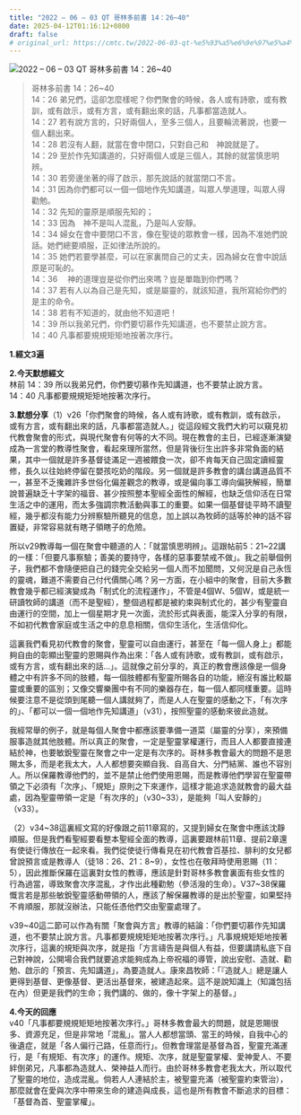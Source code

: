 ```yaml
---
title: "2022 – 06 – 03 QT 哥林多前書 14：26~40"
date: 2025-04-12T01:16:12+0800
draft: false
# original_url: https://cmtc.tw/2022-06-03-qt-%e5%93%a5%e6%9e%97%e5%a4%9a%e5%89%8d%e6%9b%b8-14%ef%bc%9a2640
---
```


![2022 – 06 – 03 QT 哥林多前書 14：26~40](/images/qt.jpg  "2022 – 06 – 03 QT 哥林多前書 14：26~40")

> 哥林多前書 14：26~40  
> 14：26 弟兄們，這卻怎麼樣呢？你們聚會的時候，各人或有詩歌，或有教訓，或有啟示，或有方言，或有翻出來的話，凡事都當造就人。  
> 14：27 若有說方言的，只好兩個人，至多三個人，且要輪流著說，也要一個人翻出來。  
> 14：28 若沒有人翻，就當在會中閉口，只對自己和　神說就是了。  
> 14：29 至於作先知講道的，只好兩個人或是三個人，其餘的就當慎思明辨。  
> 14：30 若旁邊坐著的得了啟示，那先說話的就當閉口不言。  
> 14：31 因為你們都可以一個一個地作先知講道，叫眾人學道理，叫眾人得勸勉。  
> 14：32 先知的靈原是順服先知的；  
> 14：33 因為　神不是叫人混亂，乃是叫人安靜。  
> 14：34 婦女在會中要閉口不言，像在聖徒的眾教會一樣，因為不准她們說話。她們總要順服，正如律法所說的。  
> 14：35 她們若要學甚麼，可以在家裏問自己的丈夫，因為婦女在會中說話原是可恥的。  
> 14：36 　神的道理豈是從你們出來嗎？豈是單臨到你們嗎？  
> 14：37 若有人以為自己是先知，或是屬靈的，就該知道，我所寫給你們的是主的命令。  
> 14：38 若有不知道的，就由他不知道吧！  
> 14：39 所以我弟兄們，你們要切慕作先知講道，也不要禁止說方言。  
> 14：40 凡事都要規規矩矩地按著次序行。

**1.經文3遍**

**2.今天默想經文**  
林前 14：39 所以我弟兄們，你們要切慕作先知講道，也不要禁止說方言。  
14：40 凡事都要規規矩矩地按著次序行。

**3.默想分享**（1）v26「你們聚會的時候，各人或有詩歌，或有教訓，或有啟示，或有方言，或有翻出來的話，凡事都當造就人。」從這段經文我們大約可以窺見初代教會聚會的形式，與現代聚會有何等的大不同。現在教會的主日，已經逐漸演變成為一言堂的教導性聚會，看起來理所當然，但是背後衍生出許多非常負面的結果，其中一個就是許多基督徒滿足一週被餵食一次，卻不肯每天自己固定讀經靈修，長久以往始終停留在嬰孩吃奶的階段。另一個就是許多教會的講台講道品質不一，甚至不乏攙雜許多世俗化偏差觀念的教導，或是偏向事工導向偏狹解經，簡單說普遍缺乏十字架的福音、甚少按照整本聖經全面性的解經，也缺乏信仰活在日常生活之中的運用，而太多強調宗教活動與事工的重要。如果一個基督徒平時不讀聖經，幾乎都沒有能力分辨察驗所聽見的信息，加上誤以為牧師的話等於神的話不容置疑，非常容易就有瞎子領瞎子的危險。

所以v29教導每一個在聚會中聽道的人：「就當慎思明辨」。這跟帖前5：21~22講的一樣：「但要凡事察驗；善美的要持守，各樣的惡事要禁戒不做」。我之前舉個例子，我們都不會隨便把自己的錢完全交給另一個人而不加聞問，又何況是自己永恆的靈魂，難道不需要自己付代價關心嗎？另一方面，在小組中的聚會，目前大多數教會幾乎都已經演變成為「制式化的流程運作」，不管是4個W、5個W，或是統一研讀牧師的講道（而不是聖經），整個過程都是被約束與制式化的，甚少有聖靈自由運行的空間，加上一個星期才見一次面，流於形式與表面，能深入分享的有限，不如初代教會家庭或生活之中的息息相關，信仰生活化，生活信仰化。

這裏我們看見初代教會的聚會，聖靈可以自由運行，甚至在「每一個人身上」都能夠自由的彰顯出聖靈的恩賜與作為出來：「各人或有詩歌，或有教訓，或有啟示，或有方言，或有翻出來的話…」。這就像之前分享的，真正的教會應該像是一個身體之中有許多不同的肢體，每一個肢體都有聖靈所賜各自的功能，絕沒有誰比較屬靈或重要的區別；又像交響樂團中有不同的樂器存在，每一個人都同樣重要。這時候要注意不是從頭到尾聽一個人講就夠了，而是人人在聖靈的感動之下，「有次序的」、「都可以一個一個地作先知講道」（v31），按照聖靈的感動來彼此造就。

我經常舉的例子，就是每個人聚會中都應該要準備一道菜（屬靈的分享），來預備服事造就其他肢體。所以真正的聚會，一定是聖靈掌權運行，而且人人都要直接連結於神，也要敏銳聖靈在聚會之中一定是有次序的。哥林多教會最大的問題不是恩賜太多，而是老我太大，人人都想要突顯自我、自高自大、分門結黨、誰也不容別人。所以保羅教導他們的，並不是禁止他們使用恩賜，而是教導他們學習在聖靈帶領之下必須有「次序」、「規矩」原則之下來運作，這樣才能追求造就教會的最大益處，因為聖靈帶領一定是「有次序的」（v30~33），是能夠「叫人安靜的」（v33）。

（2）v34~38這裏經文寫的好像跟之前11章寫的，又提到婦女在聚會中應該沈靜順服。但是我們看聖經要看整本聖經全面的教導，這裏要跟林前11章、提前2章還有使徒行傳放在一起來看。我們從使徒行傳看見在初代教會百基拉、腓利的女兒都曾說預言或是教導人（徒18：26、21：8~9），女性也在敬拜時使用恩賜（11：5），因此推斷保羅在這裏對女性的教導，應該是針對哥林多教會裏面有些女性的行為過當，導致聚會次序混亂，才作出此種勸勉（參活潑的生命）。V37~38保羅慨言若是那些敏銳聖靈感動帶領的人，應該了解保羅教導的是出於聖靈，如果堅持不肯順服，那就沒辦法，只能任憑他們交由聖靈處理了。

v39~40這二節可以作為有關「聚會與方言」教導的結論：「你們要切慕作先知講道，也不要禁止說方言。凡事都要規規矩矩地按著次序行。」凡事規規矩矩地按著次序行，這裏的規矩與次序，就是指「方言禱告是與個人有益，但要講請私底下自己對神說，公開場合我們就要追求能夠成為上帝祝福的導管，說出安慰、造就、勸勉、啟示的「預言、先知講道」，為要造就人。康來昌牧師：「『造就人』總是讓人更得到基督、更像基督、更活出基督來，被建造起來。這不是說知識上（知識包括在內）但更是我們的生命；我們講的、做的，像十字架上的基督。」

**4.今天的回應**  
v40「凡事都要規規矩矩地按著次序行。」哥林多教會最大的問題，就是恩賜很多、資源充足，但是非常地「混亂」。當人人都想當頭、當王的時候，自我中心的後遺症，就是「各人偏行己路，任意而行」。但教會理當是基督為首，聖靈充滿運行，是「有規矩、有次序」的運作。規矩、次序，就是聖靈掌權、愛神愛人、不要絆倒弟兄，凡事都為造就人、榮神益人而行。由於哥林多教會老我太大，所以取代了聖靈的地位，造成混亂。倘若人人連結於主，被聖靈充滿（被聖靈約束管治），那麼就會在愛與次序中帶來生命的建造與成長，這也是所有教會不斷追求的目標：「基督為首、聖靈掌權」。